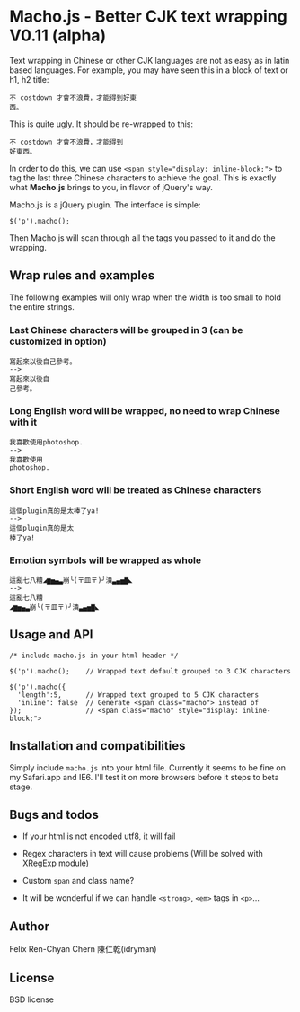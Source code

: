 # Macho.js - Better CJK text wrapping  V0.11 (alpha)

Text wrapping in Chinese or other CJK languages are not as easy as in latin based
languages. For example, you may have seen this in a block of text or h1, h2
title:

    不 costdown 才會不浪費，才能得到好東
    西。

This is quite ugly. It should be re-wrapped to this:

    不 costdown 才會不浪費，才能得到
    好東西。

In order to do this, we can use `<span style="display: inline-block;">` to tag
the last three Chinese characters to achieve the goal. This is exactly what
**Macho.js** brings to you, in flavor of jQuery's way.

Macho.js is a jQuery plugin. The interface is simple:

    $('p').macho();

Then Macho.js will scan through all the tags you passed to it and do the
wrapping.

## Wrap rules and examples

The following examples will only wrap when the width is too small to hold the
entire strings.

### Last Chinese characters will be grouped in 3 (can be customized in option)

    寫起來以後自己參考。
    -->
    寫起來以後自
    己參考。      

### Long English word will be wrapped, no need to wrap Chinese with it

    我喜歡使用photoshop.
    -->
    我喜歡使用
    photoshop.    

### Short English word will be treated as Chinese characters

    這個plugin真的是太棒了ya!
    -->
    這個plugin真的是太
    棒了ya!

### Emotion symbols will be wrapped as whole

    這亂七八糟◢▆▅▄▃崩╰(〒皿〒)╯潰▃▄▅▇◣
    -->
    這亂七八糟
    ◢▆▅▄▃崩╰(〒皿〒)╯潰▃▄▅▇◣

## Usage and API

    /* include macho.js in your html header */

    $('p').macho();    // Wrapped text default grouped to 3 CJK characters

    $('p').macho({
      'length':5,      // Wrapped text grouped to 5 CJK characters
      'inline': false  // Generate <span class="macho"> instead of
    });                // <span class="macho" style="display: inline-block;">

## Installation and compatibilities

Simply include `macho.js` into your html file. Currently it seems to be fine on
my Safari.app and IE6. I'll test it on more browsers before it steps to beta stage.

## Bugs and todos

- If your html is not encoded utf8, it will fail

- Regex characters in text will cause problems (Will be solved with XRegExp
  module)

- Custom `span` and class name?

- It will be wonderful if we can handle `<strong>`, `<em>` tags in `<p>`...

## Author

Felix Ren-Chyan Chern 陳仁乾(idryman)

## License

BSD license
